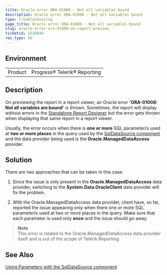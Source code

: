 ```yaml
---
title: Oracle error ORA-01008 - Not all variables bound 
description: Oracle error ORA-01008 - Not all variables bound 
type: troubleshooting
page_title: Oracle error ORA-01008 - Not all variables bound 
slug: oracle-error-ora-01008-on-report-preview 
ticketid: 1526844
res_type: kb
---
```


## Environment
<table>
	<tbody>
		<tr>
			<td>Product</td>
			<td>Progress® Telerik® Reporting</td>
		</tr>
	</tbody>
</table>


## Description

On previewing the report in a report viewer, an Oracle error **'ORA-01008: Not all variables are bound'** is thrown. Sometimes, the report will display without errors in the [Standalone Report Designer](../standalone-report-designer) but the error gets thrown when displaying that same report in a report viewer. 

Usually, the error occurs when there is **one or more** SQL parameter/s used at **two or more places** in the query used by the [SqlDataSource component](../sqldatasource) and the data provider being used is the **Oracle.ManagedDataAccess** provider.

## Solution

There are two approaches that can be taken in this case:

1. Since the issue is only present in the **Oracle.ManagedDataAccess** data provider, switching to the **System.Data.OracleClient** data provider will fix the problem.

2. With the Oracle.ManagedDataAccess data provider, client have, so far, reported the issue appearing only when there one or more SQL parameter/s used at two or more places in the query. Make sure that each parameter is used only **once** and the issue should go away.


> **Note**
> <br/>
> This error is related to the Oracle.ManagedDataAccess data provider itself and is out of the scope of Telerik Reporting.

## See Also

[Using Parameters with the SqlDataSource component](../sql-data-source-using-parameters)
